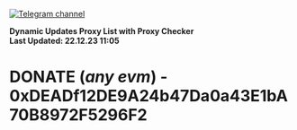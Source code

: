 [![Telegram channel](https://img.shields.io/endpoint?url=https://runkit.io/damiankrawczyk/telegram-badge/branches/master?url=https://t.me/n4z4v0d)](https://t.me/n4z4v0d) 

**Dynamic Updates Proxy List with Proxy Checker**  
**Last Updated: 22.12.23 11:05**

# DONATE (_any evm_) - 0xDEADf12DE9A24b47Da0a43E1bA70B8972F5296F2
